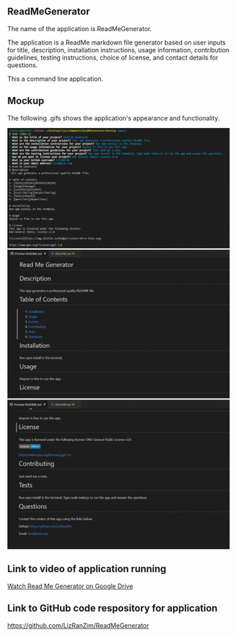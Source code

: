 ## ReadMeGenerator

The name of the application is ReadMeGenerator.

The application is a ReadMe markdown file generator based on user inputs for title, description, installation instructions, usage information, contribution guidelines, testing instructions, choice of license, and contact details for questions.

This a command line application.

## Mockup

The following .gifs shows the application's appearance and functionality.

<img src="./AppRunningInTerminal.GIF">

<img src="./ReadMe_1.GIF">

<img src="./ReadMe_2.GIF">

## Link to video of application running

<a href="https://drive.google.com/file/d/1ne7OeAWVmo1UWyvONzOhmd9gLqQB4WjX/view">
Watch Read Me Generator on Google Drive</a>

## Link to GitHub code respository for application

<a href="https://github.com/LizRanZim/ReadMeGenerator">
https://github.com/LizRanZim/ReadMeGenerator</a>



